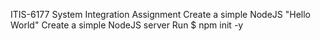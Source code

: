 ITIS-6177 System Integration Assignment
Create a simple NodeJS "Hello World" 
Create a simple NodeJS server
Run $ npm init -y
